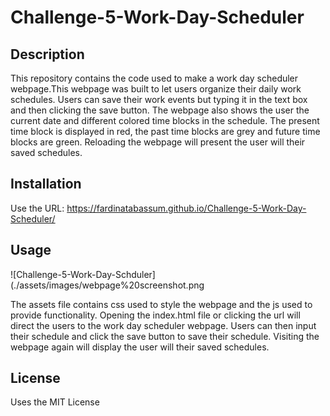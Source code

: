 # Challenge-5-Work-Day-Scheduler

## Description

This repository contains the code used to make a work day scheduler webpage.This webpage was built to let users organize their daily work schedules. Users can save their work events but typing it in the text box and then clicking the save button. The webpage also shows the user the current date and  different colored time blocks in the schedule. The present time block is displayed in red, the past time blocks are grey and future time blocks are green. Reloading the webpage will present the user will their saved schedules.

## Installation

Use the URL: https://fardinatabassum.github.io/Challenge-5-Work-Day-Scheduler/

## Usage

![Challenge-5-Work-Day-Schduler](./assets/images/webpage%20screenshot.png

The assets file contains css used to style the webpage and the js used to provide functionality. Opening the index.html file or clicking the url will direct the users to the work day scheduler webpage. Users can then input their schedule and click the save button to save their schedule. Visiting the webpage again will display the user will their saved schedules.

## License

Uses the MIT License
